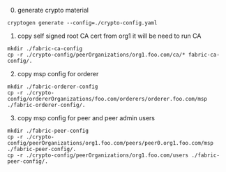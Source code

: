 0. generate crypto material
```
cryptogen generate --config=./crypto-config.yaml
```

1. copy self signed root CA cert from org1
it will be need to run CA
```
mkdir ./fabric-ca-config
cp -r ./crypto-config/peerOrganizations/org1.foo.com/ca/* fabric-ca-config/.
```

2. copy msp config for orderer
```
mkdir ./fabric-orderer-config
cp -r ./crypto-config/ordererOrganizations/foo.com/orderers/orderer.foo.com/msp ./fabric-orderer-config/.
```

3. copy msp config for peer and peer admin users
```
mkdir ./fabric-peer-config
cp -r ./crypto-config/peerOrganizations/org1.foo.com/peers/peer0.org1.foo.com/msp ./fabric-peer-config/.
cp -r ./crypto-config/peerOrganizations/org1.foo.com/users ./fabric-peer-config/.
```

